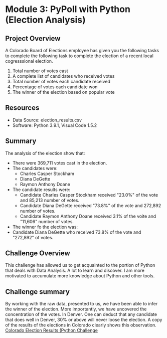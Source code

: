 # Module 3: PyPoll with Python (Election Analysis)

## Project Overview
A Colorado Board of Elections employee has given you the following tasks to complete the
following task to complete the election of a recent local cogresssional election.
1. Total number of votes cast
2. A complete list of candidates who received votes
3. Total number of votes each candidate received
4. Percentage of votes each candidate won
5. The winner of the election based on popular vote

## Resources
- Data Source: election_results.csv
- Software: Python 3.9.1, Visual Code 1.5.2

## Summary
The analysis of the election show that:
- There were 369,711 votes cast in the election.
- The candidates were:
  - Charles Casper Stockham
  - Diana DeGette
  - Raymon Anthony Doane
- The candidate results were:
  - Candidate Charles Casper Stockham received "23.0%" of the vote and 85,213 number of votes.
  - Candidate Diana DeGette received "73.8%" of the vote and 272,892 number of votes.
  - Candidate Raymon Anthony Doane received 3.1% of the voite and "11,606" number of votes.
 - The winner fo the election was:
  - Candidate Diana DeGette who received 73.8% of the vote and "272,892" of votes.
 
##  Challenge Overview
This challenge has allowed us to get acquainted to the portion of Python that deals with Data Analysis.
A lot to learn and discover. I am more motivated to accumulate more knowledge about Python and other tools.

##  Challenge summary
By working with the raw data, presented to us, we have been able to infer the winner of the election. More importantly,
we have uncovered the concentration of the votes. In Denver. One can deduct that any candidate that does well in Denver, 30% or above
will never loose the election.
A copy of the results of the elections in Colorado clearly shows this observation. [Colorado Election Results (Python Challenge]([election_results.txt](https://github.com/RichardYDepestre/Election_Analysis/files/6072260/election_results.txt)
)
